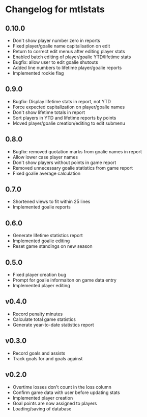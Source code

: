 # Changelog for mtlstats

## 0.10.0
- Don't show player number zero in reports
- Fixed player/goalie name capitalisation on edit
- Return to correct edit menus after editing player stats
- Enabled batch editing of player/goalie YTD/lifetime stats
- Bugfix: allow user to edit goalie shutouts
- Added line numbers to lifetime player/goalie reports
- Implemented rookie flag

## 0.9.0
- Bugfix: Display lifetime stats in report, not YTD
- Force expected capitalization on player/goalie names
- Don't show lifetime totals in report
- Sort players in YTD and lifetime reports by points
- Moved player/goalie creation/editing to edit submenu

## 0.8.0
- Bugfix: removed quotation marks from goalie names in report
- Allow lower case player names
- Don't show players without points in game report
- Removed unnecessary goalie statistics from game report
- Fixed goalie average calculation

## 0.7.0
- Shortened views to fit within 25 lines
- Implemented goalie reports

## 0.6.0
- Generate lifetime statistics report
- Implemented goalie editing
- Reset game standings on new season

## 0.5.0

- Fixed player creation bug
- Prompt for goalie informaiton on game data entry
- Implemented player editing

## v0.4.0

- Record penalty minutes
- Calculate total game statistics
- Generate year-to-date statistics report

## v0.3.0

- Record goals and assists
- Track goals for and goals against

## v0.2.0

- Overtime losses don't count in the loss column
- Confirm game data with user before updating stats
- Implemented player creation
- Goal points are now assigned to players
- Loading/saving of database
